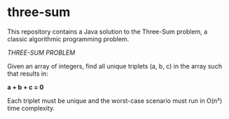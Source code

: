 # three-sum
This repository contains a Java solution to the Three-Sum problem, a classic algorithmic programming problem.

_THREE-SUM PROBLEM_

Given an array of integers, find all unique triplets (a, b, c) in the array such that results in: 

__a + b + c = 0__ 

Each triplet must be unique and the worst-case scenario must run in O(n²) time complexity.


